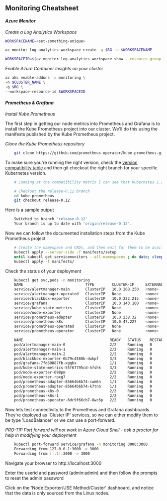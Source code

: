 ## Monitoring Cheatsheet

#### _Azure Monitor_

*Create a Log Analytics Workspace*
```bash
WORKSPACENAME=<set-something-unique>

az monitor log-analytics workspace create -g $RG -n $WORKSPACENAME

WORKSPACEID=$(az monitor log-analytics workspace show --resource-group $RG --workspace-name $WORKSPACENAME --query id -o json | jq -r .)
```

*Enable Azure Container Insights on your cluster*
```bash
az aks enable-addons -a monitoring \
-n $CLUSTER_NAME \
-g $RG \
--workspace-resource-id $WORKSPACEID
```

#### _Prometheus & Grafana_

*Install Kube Prometheus*

The first step in getting our node metrics into Prometheus and Grafana is to install the Kube Prometheus project into our cluster. We'll do this using the manifests published by the Kube Prometheus project.

*Clone the Kube Prometheus repository*

```bash
    git clone https://github.com/prometheus-operator/kube-prometheus.git
```

To make sure you're running the right version, check the [version compatibility table](https://github.com/prometheus-operator/kube-prometheus#compatibility) and then git checkout the right branch for your specific Kubernetes version. 

```bash
    # Looking at the compatibility matrix I can see that Kubernetes 1.23 is compatible with Kube Prometheus release-0.12

    # Checkout the release-0.12 branch
    cd kube-prometheus
    git checkout release-0.12
```

Here is a sample output
```bash
    Switched to branch 'release-0.12'
    Your branch is up to date with 'origin/release-0.12'.
```

Now we can follow the documented installation steps from the Kube Prometheus project

```bash
    # Create the namespace and CRDs, and then wait for them to be available before creating the remaining resources
    kubectl apply --server-side -f manifests/setup
    until kubectl get servicemonitors --all-namespaces ; do date; sleep 1; echo ""; done
    kubectl apply -f manifests/
```

Check the status of your deployment

```bash
    kubectl get svc,pods -n monitoring
    NAME                            TYPE        CLUSTER-IP     EXTERNAL-IP   PORT(S)                      AGE
    service/alertmanager-main       ClusterIP   10.0.208.250   <none>        9093/TCP,8080/TCP            4h34m
    service/alertmanager-operated   ClusterIP   None           <none>        9093/TCP,9094/TCP,9094/UDP   4h30m
    service/blackbox-exporter       ClusterIP   10.0.222.215   <none>        9115/TCP,19115/TCP           4h34m
    service/grafana                 ClusterIP   10.0.143.100   <none>        3000/TCP                     4h34m
    service/kube-state-metrics      ClusterIP   None           <none>        8443/TCP,9443/TCP            4h34m
    service/node-exporter           ClusterIP   None           <none>        9100/TCP                     4h34m
    service/prometheus-adapter      ClusterIP   10.0.238.32    <none>        443/TCP                      4h33m
    service/prometheus-k8s          ClusterIP   10.0.47.227    <none>        9090/TCP,8080/TCP            4h33m
    service/prometheus-operated     ClusterIP   None           <none>        9090/TCP                     4h30m
    service/prometheus-operator     ClusterIP   None           <none>        8443/TCP                     4h33m

    NAME                                       READY   STATUS    RESTARTS   AGE
    pod/alertmanager-main-0                    2/2     Running   0          4h30m
    pod/alertmanager-main-1                    2/2     Running   0          4h30m
    pod/alertmanager-main-2                    2/2     Running   0          4h30m
    pod/blackbox-exporter-6b79c4588b-dwkpf     3/3     Running   0          4h34m
    pod/grafana-7fd69887fb-xgqbx               1/1     Running   0          4h34m
    pod/kube-state-metrics-55f67795cd-hfshk    3/3     Running   0          4h34m
    pod/node-exporter-698pm                    2/2     Running   0          4h34m
    pod/node-exporter-rpxg7                    2/2     Running   0          4h30m
    pod/prometheus-adapter-85664b6b74-cwm6n    1/1     Running   0          4h33m
    pod/prometheus-adapter-85664b6b74-k7tnb    1/1     Running   0          4h33m
    pod/prometheus-k8s-0                       2/2     Running   0          4h30m
    pod/prometheus-k8s-1                       2/2     Running   0          4h30m
    pod/prometheus-operator-6dc9f66cb7-8wc6p   2/2     Running   0          4h33m
```

Now lets test connectivity to the Prometheus and Grafana dashboards. They're deployed as 'Cluster IP' services, so we can either modify them to be type 'LoadBalancer' or we can use a port-forward. 


*PRO-TIP Port forward will not work in Azure Cloud Shell - ask a proctor for help in modifying your deployment*
```bash
    kubectl port-forward service/grafana -n monitoring 3000:3000
    Forwarding from 127.0.0.1:3000 -> 3000
    Forwarding from [::1]:3000 -> 3000
```

Navigate your browser to http://localhost:3000
   
Enter the userid and password (admin:admin) and then follow the prompts to reset the admin password


Click on the 'Node Exporter/USE Method/Cluster' dashboard, and notice that the data is only sourced from the Linux nodes.
